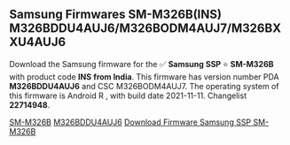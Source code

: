 <h2>Samsung Firmwares SM-M326B(INS) M326BDDU4AUJ6/M326BODM4AUJ7/M326BXXU4AUJ6</h2>
Download the Samsung firmware for the ✅ <strong>Samsung SSP </strong> ⭐ <strong>SM-M326B</strong> with product code <strong>INS</strong> <strong> from India</strong>. This firmware has version number PDA <strong>M326BDDU4AUJ6</strong> and CSC M326BODM4AUJ7. The operating system of this firmware is Android R , with build date 2021-11-11. Changelist <strong>22714948</strong>.


[SM-M326B](https://samfirm.shop/samsung/model/SM-M326B)
[M326BDDU4AUJ6](https://samfirm.shop/samsung/pda/M326BDDU4AUJ6)
[Download Firmware Samsung SSP SM-M326B](https://samfirm.shop/samsung/firmware/474000)
